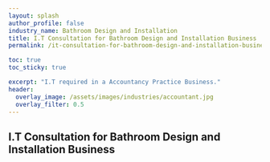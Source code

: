 ```yaml
---
layout: splash 
author_profile: false 
industry_name: Bathroom Design and Installation
title: I.T Consultation for Bathroom Design and Installation Business
permalink: /it-consultation-for-bathroom-design-and-installation-business

toc: true
toc_sticky: true

excerpt: "I.T required in a Accountancy Practice Business."
header:
  overlay_image: /assets/images/industries/accountant.jpg
  overlay_filter: 0.5 
---
```


## I.T Consultation for Bathroom Design and Installation Business